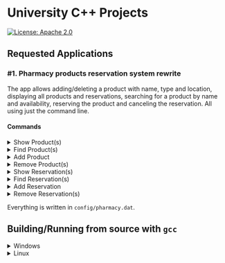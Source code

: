
# University C++ Projects

[![License: Apache 2.0](https://img.shields.io/badge/License-Apache%202.0-blue.svg)](https://opensource.org/licenses/Apache-2.0)

## Requested Applications

### #1. Pharmacy products reservation system rewrite

The app allows adding/deleting a product with name, type and location,
displaying all products and reservations, searching for a product by name
and availability, reserving the product and canceling the reservation.
All using just the command line.

#### Commands

<details>
<summary>Show Product(s)</summary>

  ```bash
  products show [uid]
  ```
  Displays information for products or a specific product with the specified product UID.
</details>

<details>
<summary>Find Product(s)</summary>

  ```bash
  products find uid=[value] name=[value] type=[value] location=[value] quantity=[value]
  ```
  Finds products in the system with the specified uid, name, type, location and/or quantity.
</details>

<details>
<summary>Add Product</summary>

  ```bash
  products add <name> <type> <location> <quantity>
  ```
  Adds a product to the system with the specified name, type, location and quantity.
</details>

<details>
<summary>Remove Product(s)</summary>

  ```bash
  products remove <uid...>
  ```
  Removes a product or more from the system with the specified product UID.
</details>

<details>
<summary>Show Reservation(s)</summary>

  ```bash
  reservations show [uid]
  ```
  Displays information for reservations or a specific reservation with the specified reservation UID.
</details>

<details>
<summary>Find Reservation(s)</summary>

  ```bash
  reservations find uid=[value] productUID=[value] quantity=[value] name=[value]
  ```
  Finds reservations in the system with the specified uid, product UID, quantity and/or name.
</details>

<details>
<summary>Add Reservation</summary>

  ```bash
  reservations add <productUID> <quantity> <name>
  ```
  Adds a reservation to the system with the specified product UID, quantity and name.
</details>

<details>
<summary>Remove Reservation(s)</summary>

  ```bash
  reservations remove <uid...>
  ```
  Removes a reservation or more from the system with the specified reservation UID.
</details>

Everything is written in `config/pharmacy.dat`.

## Building/Running from source with `gcc`

<details>
<summary>Windows</summary>

  ```batch
  build_and_run.bat
  ```
</details>

<details>
<summary>Linux</summary>

  ```bash
  chmod +x setup.sh && ./setup.sh
  ```
  
  then
  
  ```bash
  ./build_and_run.sh
  ```
</details>
